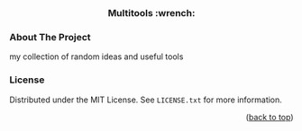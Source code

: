 <div id="top"></div>

<!-- PROJECT SHIELDS -->
<!--
*** I'm using markdown "reference style" links for readability.
*** Reference links are enclosed in brackets [ ] instead of parentheses ( ).
*** See the bottom of this document for the declaration of the reference variables
*** for contributors-url, forks-url, etc. This is an optional, concise syntax you may use.
*** https://www.markdownguide.org/basic-syntax/#reference-style-links
-->



<br />
<div align="center">
  <h3 align="center">Multitools :wrench:</h3>
</div>


<!-- ABOUT THE PROJECT -->
### About The Project

my collection of random ideas and useful tools



<!-- LICENSE -->
### License

Distributed under the MIT License. See `LICENSE.txt` for more information.

<p align="right">(<a href="#top">back to top</a>)</p>

